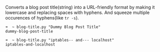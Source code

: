 Converts a blog post title(string) into a URL-friendly format by making it lowercase and replacing spaces with hyphens. And squeeze multiple occurences of hyphens(like `tr -s`).

```shell
➜  ~ blog-title.py "Dummy Blog Post Title"
dummy-blog-post-title

➜  ~ blog-title.py "iptables-- and--- localhost"
iptables-and-localhost
```